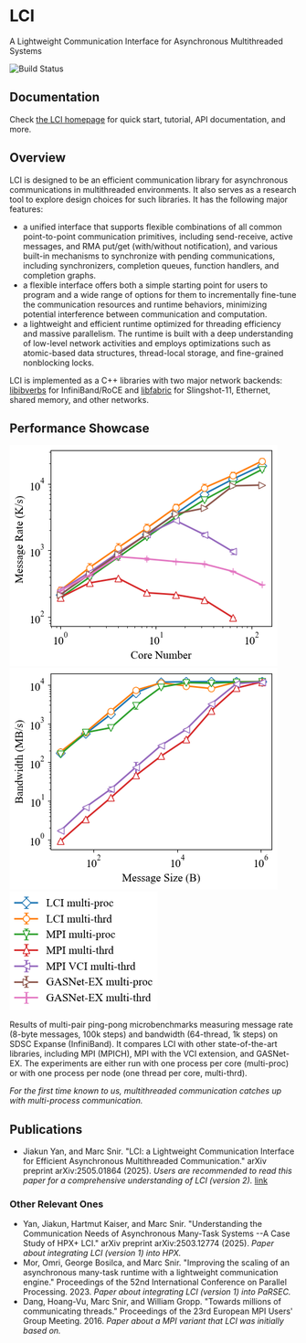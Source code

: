 # LCI

A Lightweight Communication Interface for Asynchronous Multithreaded Systems

![Build Status](https://github.com/uiuc-hpc/lci/actions/workflows/ci.yml/badge.svg)

## Documentation
Check [the LCI homepage](https://uiuc-hpc.github.io/lci/) for quick start, tutorial, API documentation, and more.

## Overview
LCI is designed to be an efficient communication library
for asynchronous communications in multithreaded environments. It also serves as a research tool to 
explore design choices for such libraries. It has the following major features:
- a unified interface that supports flexible combinations of all common point-to-point 
  communication primitives, including send-receive, active messages, and 
  RMA put/get (with/without notification), and various built-in mechanisms to synchronize 
  with pending communications, including synchronizers, completion queues, function handlers, 
  and completion graphs.
- a flexible interface offers both a simple starting point for users to program and a wide range of options 
  for them to incrementally fine-tune the communication resources and runtime behaviors, 
  minimizing potential interference between communication and computation.
- a lightweight and efficient runtime optimized for threading efficiency and massive parallelism. 
  The runtime is built with a deep understanding of low-level network activities and employs optimizations 
  such as atomic-based data structures, thread-local storage, and fine-grained nonblocking locks.

LCI is implemented as a C++ libraries with two major network backends: 
[libibverbs](https://github.com/linux-rdma/rdma-core/blob/master/Documentation/libibverbs.md) for InfiniBand/RoCE and 
[libfabric](https://ofiwg.github.io/libfabric/) for Slingshot-11, Ethernet, shared memory, and other networks.

## Performance Showcase

![Message Rate Result](docs/img/lt-expanse.png)
![Bandwidth Result](docs/img/bw-expanse.png)
![legend](docs/img/legend-expanse.png)

Results of multi-pair ping-pong microbenchmarks measuring message rate (8-byte messages, 100k steps) and 
bandwidth (64-thread, 1k steps) on SDSC Expanse (InfiniBand). It compares LCI with other state-of-the-art 
libraries, including MPI (MPICH), MPI with the VCI extension, and GASNet-EX. The experiments are either 
run with one process per core (multi-proc) or with one process per node (one thread per core, multi-thrd).

*For the first time known to us, multithreaded communication catches up with multi-process communication.*

## Publications
- Jiakun Yan, and Marc Snir. "LCI: a Lightweight Communication Interface for Efficient Asynchronous Multithreaded Communication." arXiv preprint arXiv:2505.01864 (2025).
*Users are recommended to read this paper for a comprehensive understanding of LCI (version 2).* [link](https://arxiv.org/abs/2505.01864)

### Other Relevant Ones
- Yan, Jiakun, Hartmut Kaiser, and Marc Snir. "Understanding the Communication Needs of Asynchronous Many-Task Systems
--A Case Study of HPX+ LCI." arXiv preprint arXiv:2503.12774 (2025). 
*Paper about integrating LCI (version 1) into HPX.*
- Mor, Omri, George Bosilca, and Marc Snir. "Improving the scaling of an asynchronous many-task runtime with 
a lightweight communication engine." Proceedings of the 52nd International Conference on Parallel Processing. 2023. 
*Paper about integrating LCI (version 1) into PaRSEC.*
- Dang, Hoang-Vu, Marc Snir, and William Gropp. "Towards millions of communicating threads." Proceedings of the 23rd European MPI Users' Group Meeting. 2016.
*Paper about a MPI variant that LCI was initially based on.*